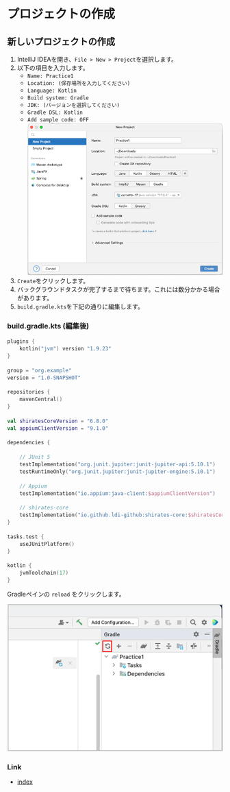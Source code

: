 # プロジェクトの作成

## 新しいプロジェクトの作成

1. IntelliJ IDEAを開き、`File > New > Project`を選択します。
1. 以下の項目を入力します。
    - `Name: Practice1`
    - `Location: (保存場所を入力してください)`
    - `Language: Kotlin`
    - `Build system: Gradle`
    - `JDK: (バージョンを選択してください)`
    - `Gradle DSL: Kotlin`
    - `Add sample code: OFF`
      <br>![](../_images/new_project.png)
1. `Create`をクリックします。
1. バックグラウンドタスクが完了するまで待ちます。これには数分かかる場合があります。
1. `build.gradle.kts`を下記の通りに編集します。

### build.gradle.kts (編集後)

```kotlin
plugins {
    kotlin("jvm") version "1.9.23"
}

group = "org.example"
version = "1.0-SNAPSHOT"

repositories {
    mavenCentral()
}

val shiratesCoreVersion = "6.8.0"
val appiumClientVersion = "9.1.0"

dependencies {

    // JUnit 5
    testImplementation("org.junit.jupiter:junit-jupiter-api:5.10.1")
    testRuntimeOnly("org.junit.jupiter:junit-jupiter-engine:5.10.1")

    // Appium
    testImplementation("io.appium:java-client:$appiumClientVersion")

    // shirates-core
    testImplementation("io.github.ldi-github:shirates-core:$shiratesCoreVersion")
}

tasks.test {
    useJUnitPlatform()
}

kotlin {
    jvmToolchain(17)
}
```

Gradleペインの `reload` をクリックします。

![](../_images/gradle_refresh.png)

### Link

- [index](../../index_ja.md)

